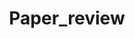 ---
title: "Paper_review"
layout: single
permalink: /paper_review/
author_profile: false
sidebar_main: true
---